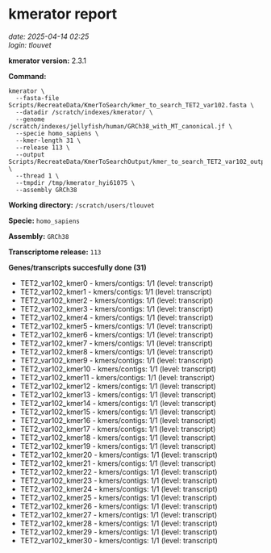 # kmerator report
*date: 2025-04-14 02:25*  
*login: tlouvet*

**kmerator version:** 2.3.1

**Command:**

```
kmerator \
  --fasta-file Scripts/RecreateData/KmerToSearch/kmer_to_search_TET2_var102.fasta \
  --datadir /scratch/indexes/kmerator/ \
  --genome /scratch/indexes/jellyfish/human/GRCh38_with_MT_canonical.jf \
  --specie homo_sapiens \
  --kmer-length 31 \
  --release 113 \
  --output Scripts/RecreateData/KmerToSearchOutput/kmer_to_search_TET2_var102_output \
  --thread 1 \
  --tmpdir /tmp/kmerator_hyi61075 \
  --assembly GRCh38
```

**Working directory:** `/scratch/users/tlouvet`

**Specie:** `homo_sapiens`

**Assembly:** `GRCh38`

**Transcriptome release:** `113`

**Genes/transcripts succesfully done (31)**

- TET2_var102_kmer0 - kmers/contigs: 1/1 (level: transcript)
- TET2_var102_kmer1 - kmers/contigs: 1/1 (level: transcript)
- TET2_var102_kmer2 - kmers/contigs: 1/1 (level: transcript)
- TET2_var102_kmer3 - kmers/contigs: 1/1 (level: transcript)
- TET2_var102_kmer4 - kmers/contigs: 1/1 (level: transcript)
- TET2_var102_kmer5 - kmers/contigs: 1/1 (level: transcript)
- TET2_var102_kmer6 - kmers/contigs: 1/1 (level: transcript)
- TET2_var102_kmer7 - kmers/contigs: 1/1 (level: transcript)
- TET2_var102_kmer8 - kmers/contigs: 1/1 (level: transcript)
- TET2_var102_kmer9 - kmers/contigs: 1/1 (level: transcript)
- TET2_var102_kmer10 - kmers/contigs: 1/1 (level: transcript)
- TET2_var102_kmer11 - kmers/contigs: 1/1 (level: transcript)
- TET2_var102_kmer12 - kmers/contigs: 1/1 (level: transcript)
- TET2_var102_kmer13 - kmers/contigs: 1/1 (level: transcript)
- TET2_var102_kmer14 - kmers/contigs: 1/1 (level: transcript)
- TET2_var102_kmer15 - kmers/contigs: 1/1 (level: transcript)
- TET2_var102_kmer16 - kmers/contigs: 1/1 (level: transcript)
- TET2_var102_kmer17 - kmers/contigs: 1/1 (level: transcript)
- TET2_var102_kmer18 - kmers/contigs: 1/1 (level: transcript)
- TET2_var102_kmer19 - kmers/contigs: 1/1 (level: transcript)
- TET2_var102_kmer20 - kmers/contigs: 1/1 (level: transcript)
- TET2_var102_kmer21 - kmers/contigs: 1/1 (level: transcript)
- TET2_var102_kmer22 - kmers/contigs: 1/1 (level: transcript)
- TET2_var102_kmer23 - kmers/contigs: 1/1 (level: transcript)
- TET2_var102_kmer24 - kmers/contigs: 1/1 (level: transcript)
- TET2_var102_kmer25 - kmers/contigs: 1/1 (level: transcript)
- TET2_var102_kmer26 - kmers/contigs: 1/1 (level: transcript)
- TET2_var102_kmer27 - kmers/contigs: 1/1 (level: transcript)
- TET2_var102_kmer28 - kmers/contigs: 1/1 (level: transcript)
- TET2_var102_kmer29 - kmers/contigs: 1/1 (level: transcript)
- TET2_var102_kmer30 - kmers/contigs: 1/1 (level: transcript)
